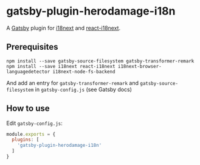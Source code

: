 # gatsby-plugin-herodamage-i18n
 
A [Gatsby](https://github.com/gatsbyjs/gatsby) plugin for
[i18next](https://github.com/i18next/i18next) and [react-i18next](https://github.com/i18next/react-i18next).

## Prerequisites

```
npm install --save gatsby-source-filesystem gatsby-transformer-remark
npm install --save i18next react-i18next i18next-browser-languagedetector i18next-node-fs-backend
```

And add an entry for `gatsby-transformer-remark` and `gatsby-source-filesystem` in `gatsby-config.js` (see Gatsby docs) 

## How to use

Edit `gatsby-config.js`:
```javascript
module.exports = {
  plugins: [
    'gatsby-plugin-herodamage-i18n'
  ]
}
```
